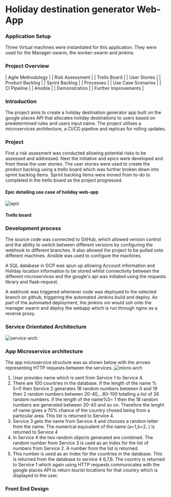 # Holiday destination generator Web-App

### Application Setup 
Three Virtual machines were instantiated for this application. They were used for the Manager-swarm, the worker-swarm and jenkins. 

### Project Overview
| Agile Methodology |
| Risk Assessment | 
| Trello Board |
| User Stories | 
| Product Backlog |
| Sprint Backlog  |
| Processes |
| Use Case Scenarios |
| CI Pipeline |
| Ansible |
| Demonstration |
| Further Improvements |

### Introduction

The project aims to create a holiday destination generator app built on the google places API that allocates holiday destinations to users based on predetermined rules and users input name. The project utilises a microservices architecture, a CI/CD pipeline and replicas for rolling updates. 

### Project
First a risk assesment was conducted allowing potential risks to be assessed and addressed. Next the initiative and epics were developed and from these the user stories. The user stories were used to create the prodoct backlog using a trello board which was further broken down into sprint backlog items. Sprint backlog items were moved from to-do to completed in the trello board as the project progressed.

#### Epic detailing use case of holiday web-app
![epic]

#### Trello board


### Development process
The source code was connected to GitHub, which allowed version control and the ability to switch between different versions by configuring the webhook to different branches. It also allowed the project to be pulled onto different machines. Ansible was used to configure the machines.

A SQL database in GCP was spun up allowing Account information and Holiday location information to be stored whilst connectivity between the different microservices and the google's api was initiated using the requests library and flask-request. 

A webhook was triggered whenever code was deployed to the selected branch on github, triggering the automated Jenkins build and deploy. 
As part of the automated deployment, the jenkins vm would ssh onto the manager swarm and deploy the webapp which is run through nginx as a reverse proxy.

### Service Orientated Architecture
![service-arch]

### App Microservice architecture
The app microservice structure was as shown below with the arrows representing HTTP requests between the services.
![micro-arch]
1. User provides name which is sent from Service 1 to Service 4. 
2. There are 100 countries in the database. If the length of the name % 5=0 then Service 2 generates 18 random numbers between 0 and 19 then 2 random numbers between 20-40,...80-100 totalling a list of 26 random numbers. if the length of the name%5= 1 then the 18 random numbers are generated between 20-40 and so on. Therefore the lenght of name gives a 70% chance of the country chosed being from a particular area. This list is returned to Service 4.
3. Service 3 gets the name from Service 4 and chooses a random letter from the name. The numerical equivalent of the name (a=1,b=2..) is returned to Service 4
4. In Service 4 the two random objects generated are combined. The random number from Service 3 is used as an Index for the list of numbers from Service 2. A number from the list is returned.
5. This number is used as an Index for the countries in the database. This is returned from the database to service 4 
6,7,8. The country is returned to Service 1 which again using HTTP requests communicates with the google places API to return tourist locations for that country which is displayed to the user.
### Front End Design














[epic]:https://i.imgur.com/lx59k72.png
[micro-arch]:https://i.imgur.com/1Ho1bsO.png?1
[service-arch]:https://i.imgur.com/iV3AiEx.png
